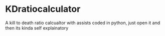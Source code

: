 # KDratiocalculator
A kill to death ratio calcualtor with assists coded in python, just open it and then its kinda self explainatory
